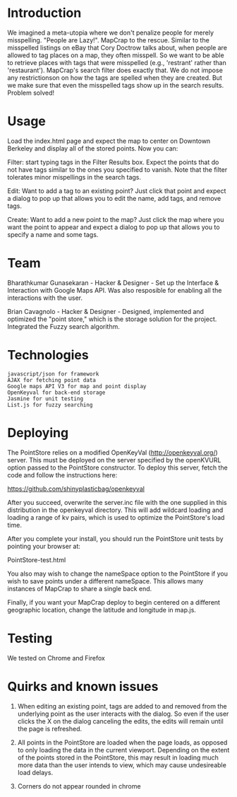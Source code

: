 Introduction
============

We imagined a meta-utopia where we don't penalize people for merely
misspelling. "People are Lazy!". MapCrap to the rescue.  Similar to the
misspelled listings on eBay that Cory Doctrow talks about, when people are
allowed to tag places on a map, they often misspell.  So we want to be able to
retrieve places with tags that were misspelled (e.g., 'restrant' rather than
'restaurant').  MapCrap's search filter does exactly that. We do not impose any
restrictionson on how the tags are spelled when they are created.  But we make
sure that even the misspelled tags show up in the search results.  Problem
solved!

Usage
=====

Load the index.html page and expect the map to center on Downtown Berkeley and
display all of the stored points.  Now you can:

Filter: start typing tags in the Filter Results box.  Expect the points that do
not have tags similar to the ones you specified to vanish.  Note that the
filter tolerates minor mispellings in the search tags.

Edit: Want to add a tag to an existing point?  Just click that point and expect
a dialog to pop up that allows you to edit the name, add tags, and remove tags.

Create: Want to add a new point to the map?  Just click the map where you want
the point to appear and expect a dialog to pop up that allows you to specify a
name and some tags.

Team
====

Bharathkumar Gunasekaran - Hacker & Designer - Set up the Interface &
Interaction with Google Maps API. Was also resposible for enabling all the
interactions with the user.

Brian Cavagnolo - Hacker & Designer - Designed, implemented and optimized the
"point store," which is the storage solution for the project. Integrated the
Fuzzy search algorithm.

Technologies
============
	javascript/json for framework
	AJAX for fetching point data
	Google maps API V3 for map and point display
	OpenKeyval for back-end storage
    Jasmine for unit testing
    List.js for fuzzy searching

Deploying
=========

The PointStore relies on a modified OpenKeyVal (http://openkeyval.org/) server.
This must be deployed on the server specified by the openKVURL option passed to
the PointStore constructor.  To deploy this server, fetch the code and follow
the instructions here:

https://github.com/shinyplasticbag/openkeyval

After you succeed, overwrite the server.inc file with the one supplied in this
distribution in the openkeyval directory.  This will add wildcard loading and
loading a range of kv pairs, which is used to optimize the PointStore's load
time.

After you complete your install, you should run the PointStore unit tests by
pointing your browser at:

PointStore-test.html

You also may wish to change the nameSpace option to the PointStore if you wish
to save points under a different nameSpace.  This allows many instances of
MapCrap to share a single back end.

Finally, if you want your MapCrap deploy to begin centered on a different
geographic location, change the latitude and longitude in map.js.

Testing
=======================
We tested on Chrome and Firefox

Quirks and known issues
=======================

1. When editing an existing point, tags are added to and removed from the
   underlying point as the user interacts with the dialog.  So even if the user
   clicks the X on the dialog canceling the edits, the edits will remain until
   the page is refreshed.

2. All points in the PointStore are loaded when the page loads, as opposed to
   only loading the data in the current viewport.  Depending on the extent of
   the points stored in the PointStore, this may result in loading much more
   data than the user intends to view, which may cause undesireable load
   delays.
   
3. Corners do not appear rounded in chrome

